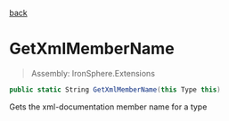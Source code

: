 ﻿

[back](/IronSphere.Extensions/TypeExtension)

# GetXmlMemberName

> Assembly: IronSphere.Extensions

```csharp
public static String GetXmlMemberName(this Type this)
```

Gets the xml-documentation member name for a type

 